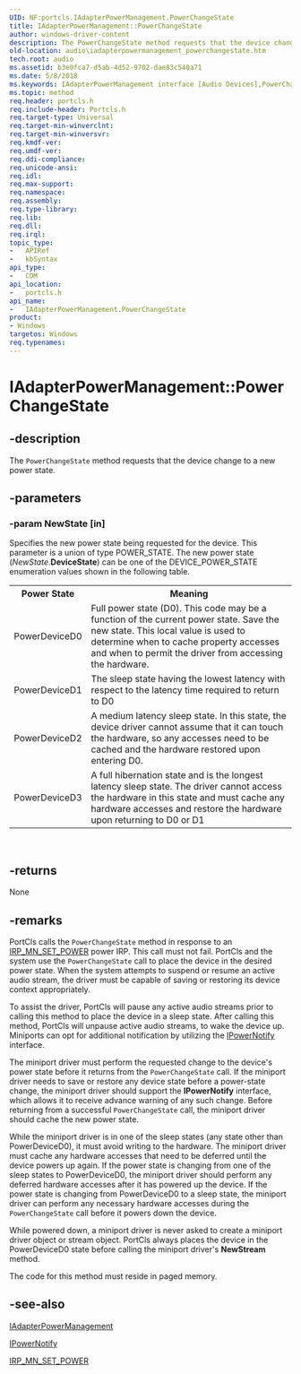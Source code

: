 ```yaml
---
UID: NF:portcls.IAdapterPowerManagement.PowerChangeState
title: IAdapterPowerManagement::PowerChangeState
author: windows-driver-content
description: The PowerChangeState method requests that the device change to a new power state.
old-location: audio\iadapterpowermanagement_powerchangestate.htm
tech.root: audio
ms.assetid: b3e0fca7-d5ab-4d52-9702-dae83c540a71
ms.date: 5/8/2018
ms.keywords: IAdapterPowerManagement interface [Audio Devices],PowerChangeState method, IAdapterPowerManagement.PowerChangeState, IAdapterPowerManagement::PowerChangeState, PowerChangeState, PowerChangeState method [Audio Devices], PowerChangeState method [Audio Devices],IAdapterPowerManagement interface, audio.iadapterpowermanagement_powerchangestate, audmp-routines_7898e689-94c5-4577-80d8-a88676cd44dc.xml, portcls/IAdapterPowerManagement::PowerChangeState
ms.topic: method
req.header: portcls.h
req.include-header: Portcls.h
req.target-type: Universal
req.target-min-winverclnt: 
req.target-min-winversvr: 
req.kmdf-ver: 
req.umdf-ver: 
req.ddi-compliance: 
req.unicode-ansi: 
req.idl: 
req.max-support: 
req.namespace: 
req.assembly: 
req.type-library: 
req.lib: 
req.dll: 
req.irql: 
topic_type:
-	APIRef
-	kbSyntax
api_type:
-	COM
api_location:
-	portcls.h
api_name:
-	IAdapterPowerManagement.PowerChangeState
product:
- Windows
targetos: Windows
req.typenames: 
---
```


# IAdapterPowerManagement::PowerChangeState


## -description


The <code>PowerChangeState</code> method requests that the device change to a new power state.


## -parameters




### -param NewState [in]

Specifies the new power state being requested for the device. This parameter is a union of type POWER_STATE. The new power state (<i>NewState</i>.<b>DeviceState</b>) can be one of the DEVICE_POWER_STATE enumeration values shown in the following table.

<table>
<tr>
<th>Power State</th>
<th>Meaning</th>
</tr>
<tr>
<td>
PowerDeviceD0

</td>
<td>
Full power state (D0). This code may be a function of the current power state. Save the new state. This local value is used to determine when to cache property accesses and when to permit the driver from accessing the hardware.

</td>
</tr>
<tr>
<td>
PowerDeviceD1

</td>
<td>
The sleep state having the lowest latency with respect to the latency time required to return to D0

</td>
</tr>
<tr>
<td>
PowerDeviceD2

</td>
<td>
A medium latency sleep state. In this state, the device driver cannot assume that it can touch the hardware, so any accesses need to be cached and the hardware restored upon entering D0.

</td>
</tr>
<tr>
<td>
PowerDeviceD3

</td>
<td>
A full hibernation state and is the longest latency sleep state. The driver cannot access the hardware in this state and must cache any hardware accesses and restore the hardware upon returning to D0 or D1

</td>
</tr>
</table>
 


## -returns



None




## -remarks



PortCls calls the <code>PowerChangeState</code> method in response to an <a href="https://msdn.microsoft.com/library/windows/hardware/ff551744">IRP_MN_SET_POWER</a> power IRP. This call must not fail. PortCls and the system use the <code>PowerChangeState</code> call to place the device in the desired power state. When the system attempts to suspend or resume an active audio stream, the driver must be capable of saving or restoring its device context appropriately.

To assist the driver, PortCls will pause any active audio streams prior to calling this method to place the device in a sleep state. After calling this method, PortCls will unpause active audio streams, to wake the device up. Miniports can opt for additional notification by utilizing the <a href="https://msdn.microsoft.com/library/windows/hardware/ff536947">IPowerNotify</a> interface.

The miniport driver must perform the requested change to the device's power state before it returns from the <code>PowerChangeState</code> call. If the miniport driver needs to save or restore any device state before a power-state change, the miniport driver should support the <b>IPowerNotify</b> interface, which allows it to receive advance warning of any such change. Before returning from a successful <code>PowerChangeState</code> call, the miniport driver should cache the new power state.

While the miniport driver is in one of the sleep states (any state other than PowerDeviceD0), it must avoid writing to the hardware. The miniport driver must cache any hardware accesses that need to be deferred until the device powers up again. If the power state is changing from one of the sleep states to PowerDeviceD0, the miniport driver should perform any deferred hardware accesses after it has powered up the device. If the power state is changing from PowerDeviceD0 to a sleep state, the miniport driver can perform any necessary hardware accesses during the <code>PowerChangeState</code> call before it powers down the device.

While powered down, a miniport driver is never asked to create a miniport driver object or stream object. PortCls always places the device in the PowerDeviceD0 state before calling the miniport driver's <b>NewStream</b> method.

The code for this method must reside in paged memory.




## -see-also




<a href="https://msdn.microsoft.com/library/windows/hardware/ff536485">IAdapterPowerManagement</a>



<a href="https://msdn.microsoft.com/library/windows/hardware/ff536947">IPowerNotify</a>



<a href="https://msdn.microsoft.com/library/windows/hardware/ff551744">IRP_MN_SET_POWER</a>
 

 

